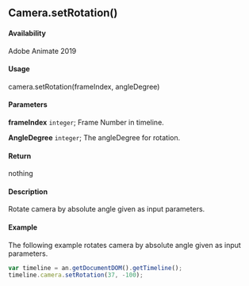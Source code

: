 ## Camera.setRotation()

#### Availability

Adobe Animate 2019

#### Usage

camera.setRotation(frameIndex, angleDegree)

#### Parameters

**frameIndex** `integer`; Frame Number in timeline.

**AngleDegree** `integer`; The angleDegree for rotation.

#### Return

nothing

#### Description

Rotate camera by absolute angle given as input parameters.

#### Example

The following example rotates camera by absolute angle given as input parameters.

```javascript
var timeline = an.getDocumentDOM().getTimeline();
timeline.camera.setRotation(37, -100);
```
